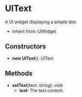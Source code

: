 # UIText

A UI widget displaying a simple text.
- inherit from: UIWidget
## Constructors
* **new UIText**(): UIText   
## Methods
* **setText**(text: string): void   
  * **text**: The text content.
